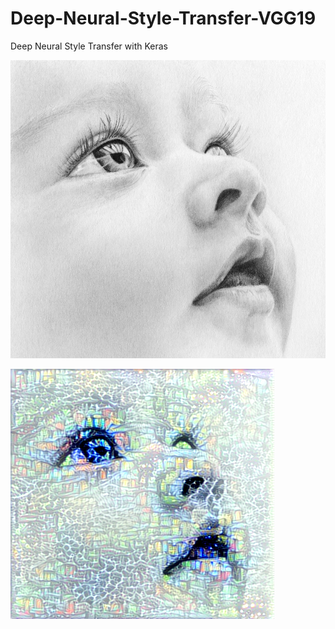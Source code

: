 # Deep-Neural-Style-Transfer-VGG19
Deep Neural Style Transfer with Keras

![Screenshot1](original.jpg)

![Screenshot](my_result.png)
